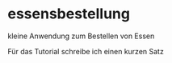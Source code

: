 # essensbestellung
kleine Anwendung zum Bestellen von Essen


Für das Tutorial schreibe ich einen kurzen Satz
